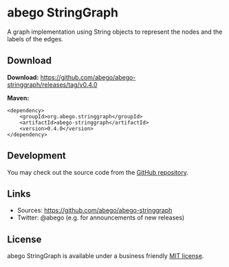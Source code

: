 # abego StringGraph

A graph implementation using String objects to represent the nodes and the labels of the edges.

## Download

__Download:__ https://github.com/abego/abego-stringgraph/releases/tag/v0.4.0

__Maven:__

```
<dependency>
    <groupId>org.abego.stringgraph</groupId>
    <artifactId>abego-stringgraph</artifactId>
    <version>0.4.0</version>
</dependency>
```

## Development

You may check out the source code from the [GitHub repository](https://github.com/abego/abego-stringgraph).

## Links

- Sources: https://github.com/abego/abego-stringgraph
- Twitter: @abego (e.g. for announcements of new releases)

## License

abego StringGraph is available under a business friendly [MIT license](https://www.abego.org/legal/mit-license.html).

